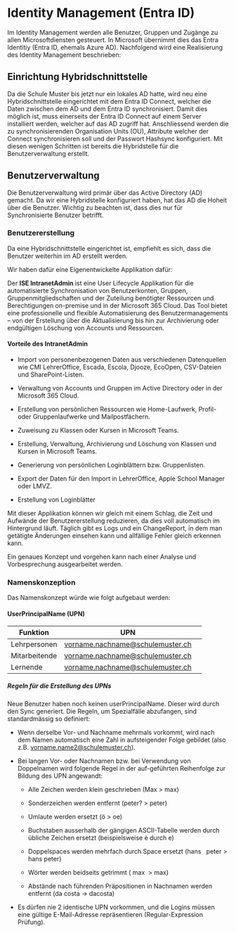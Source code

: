# Identity Management (Entra ID)

Im Identity Management werden alle Benutzer, Gruppen und Zugänge zu allen Microsoftdiensten gesteuert. 
In Microsoft übernimmt dies das Entra Identitiy (Entra ID, ehemals Azure AD). 
Nachfolgend wird eine Realisierung des Identity Management beschrieben:
## Einrichtung Hybridschnittstelle

Da die Schule Muster bis jetzt nur ein lokales AD hatte, wird neu eine Hybridschnittstelle eingerichtet mit dem Entra ID Connect, welcher die Daten zwischen dem AD und dem Entra ID synchronisiert. Damit dies möglich ist, muss einerseits der Entra ID Connect auf einem Server installiert werden, welcher auf das AD zugriff hat. Anschliessend werden die zu synchronisierenden Organisation Units (OU), Attribute welcher der Connect synchronisieren soll und der Passwort Hashsync konfiguriert. 
Mit diesen wenigen Schritten ist bereits die Hybridstelle für die Benutzerverwaltung erstellt. 


## Benutzerverwaltung

Die Benutzerverwaltung wird primär über das Active Directory (AD) gemacht. Da wir eine Hybridstelle konfiguriert haben, hat das AD die Hoheit über die Benutzer. 
Wichtig zu beachten ist, dass dies nur für Synchronisierte Benutzer betrifft. 

### Benutzererstellung 

Da eine Hybridschnittstelle eingerichtet ist, empfiehlt es sich, dass die Benutzer weiterhin im AD erstellt werden. 

Wir haben dafür eine Eigenentwickelte Applikation dafür: 

Der **ISE IntranetAdmin** ist eine User Lifecycle Applikation für die automatisierte Synchronisation von Benutzerkonten, Gruppen, Gruppenmitgliedschaften und der Zuteilung benötigter Ressourcen und Berechtigungen on-premise und in der Microsoft 365 Cloud. Das Tool bietet eine professionelle und flexible Automatisierung des Benutzermanagements – von der Erstellung über die Aktualisierung bis hin zur Archivierung oder endgültigen Löschung von Accounts und Ressourcen.

#### Vorteile des IntranetAdmin

- Import von personenbezogenen Daten aus verschiedenen Datenquellen wie CMI LehrerOffice, Escada, Escola, Djooze, EcoOpen, CSV-Dateien und SharePoint-Listen.
  
- Verwaltung von Accounts und Gruppen im Active Directory oder in der Microsoft 365 Cloud.
  
- Erstellung von persönlichen Ressourcen wie Home-Laufwerk, Profil- oder Gruppenlaufwerke und Mailpostfächern.
  
- Zuweisung zu Klassen oder Kursen in Microsoft Teams.
  
- Erstellung, Verwaltung, Archivierung und Löschung von Klassen und Kursen in Microsoft Teams.
  
- Generierung von persönlichen Loginblättern bzw. Gruppenlisten.
  
- Export der Daten für den Import in LehrerOffice, Apple School Manager oder LMVZ.
  
- Erstellung von Loginblätter

Mit dieser Applikation können wir gleich mit einem Schlag, die Zeit und Aufwände der Benutzererstellung reduzieren, da dies voll automatisch im Hintergrund läuft. 
Täglich gibt es Logs und ein ChangeReport, in dem man getätigte Änderungen einsehen kann und allfällige Fehler gleich erkennen kann. 

Ein genaues Konzept und vorgehen kann nach einer Analyse und Vorbesprechung ausgearbeitet werden. 

### Namenskonzeption

Das Namenskonzept würde wie folgt aufgebaut werden: 
#### UserPrincipalName (UPN)

| Funktion      | UPN                              |     |
| ------------- | -------------------------------- | --- |
| Lehrpersonen  | vorname.nachname@schulemuster.ch |     |
| Mitarbeitende | vorname.nachname@schulemuster.ch |     |
| Lernende      | vorname.nachname@schulemuster.ch |     |

##### Regeln für die Erstellung des UPNs

Neue Benutzer haben noch keinen userPrincipalName. Dieser wird durch den Sync generiert. Die Regeln, um Spezialfälle abzufangen, sind standardmässig so definiert:

- Wenn derselbe Vor- und Nachname mehrmals vorkommt, wird nach dem Namen automatisch eine Zahl in aufsteigender Folge gebildet (also z.B. vorname.name2@schulemuster.ch).

- Bei langen Vor- oder Nachnamen bzw. bei Verwendung von Doppelnamen wird folgende Regel in der auf-geführten Reihenfolge zur Bildung des UPN angewandt:

	- Alle Zeichen werden klein geschrieben (Max > max)

	- Sonderzeichen werden entfernt (peter? > peter)

	- Umlaute werden ersetzt (ö > oe)

	- Buchstaben ausserhalb der gängigen ASCII-Tabelle werden durch übliche Zeichen ersetzt (beispielsweise è durch e)

	- Doppelspaces werden mehrfach durch Space ersetzt (hans   peter > hans peter)

	- Wörter werden beidseits getrimmt ( max  > max)

	- Abstände nach führenden Präpositionen in Nachnamen werden entfernt (da costa -> dacosta)

- Es dürfen nie 2 identische UPN vorkommen, und die Logins müssen eine gültige E-Mail-Adresse repräsentieren (Regular-Expression Prüfung).



  





